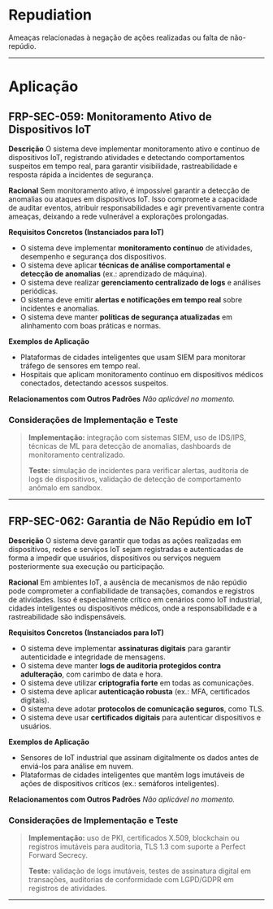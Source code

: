 # Repudiation

Ameaças relacionadas à negação de ações realizadas ou falta de não-repúdio.

---

# Aplicação

## FRP-SEC-059: Monitoramento Ativo de Dispositivos IoT

**Descrição**
O sistema deve implementar monitoramento ativo e contínuo de dispositivos IoT, registrando atividades e detectando comportamentos suspeitos em tempo real, para garantir visibilidade, rastreabilidade e resposta rápida a incidentes de segurança.

**Racional**
Sem monitoramento ativo, é impossível garantir a detecção de anomalias ou ataques em dispositivos IoT. Isso compromete a capacidade de auditar eventos, atribuir responsabilidades e agir preventivamente contra ameaças, deixando a rede vulnerável a explorações prolongadas.

**Requisitos Concretos (Instanciados para IoT)**

* O sistema deve implementar **monitoramento contínuo** de atividades, desempenho e segurança dos dispositivos.
* O sistema deve aplicar **técnicas de análise comportamental e detecção de anomalias** (ex.: aprendizado de máquina).
* O sistema deve realizar **gerenciamento centralizado de logs** e análises periódicas.
* O sistema deve emitir **alertas e notificações em tempo real** sobre incidentes e anomalias.
* O sistema deve manter **políticas de segurança atualizadas** em alinhamento com boas práticas e normas.

**Exemplos de Aplicação**

* Plataformas de cidades inteligentes que usam SIEM para monitorar tráfego de sensores em tempo real.
* Hospitais que aplicam monitoramento contínuo em dispositivos médicos conectados, detectando acessos suspeitos.

**Relacionamentos com Outros Padrões**
*Não aplicável no momento.*

### **Considerações de Implementação e Teste**

> **Implementação:** integração com sistemas SIEM, uso de IDS/IPS, técnicas de ML para detecção de anomalias, dashboards de monitoramento centralizado.
>
> **Teste:** simulação de incidentes para verificar alertas, auditoria de logs de dispositivos, validação de detecção de comportamento anômalo em sandbox.

---

## FRP-SEC-062: Garantia de Não Repúdio em IoT

**Descrição**
O sistema deve garantir que todas as ações realizadas em dispositivos, redes e serviços IoT sejam registradas e autenticadas de forma a impedir que usuários, dispositivos ou serviços neguem posteriormente sua execução ou participação.

**Racional**
Em ambientes IoT, a ausência de mecanismos de não repúdio pode comprometer a confiabilidade de transações, comandos e registros de atividades. Isso é especialmente crítico em cenários como IoT industrial, cidades inteligentes ou dispositivos médicos, onde a responsabilidade e a rastreabilidade são indispensáveis.

**Requisitos Concretos (Instanciados para IoT)**

* O sistema deve implementar **assinaturas digitais** para garantir autenticidade e integridade de mensagens.
* O sistema deve manter **logs de auditoria protegidos contra adulteração**, com carimbo de data e hora.
* O sistema deve utilizar **criptografia forte** em todas as comunicações.
* O sistema deve aplicar **autenticação robusta** (ex.: MFA, certificados digitais).
* O sistema deve adotar **protocolos de comunicação seguros**, como TLS.
* O sistema deve usar **certificados digitais** para autenticar dispositivos e usuários.

**Exemplos de Aplicação**

* Sensores de IoT industrial que assinam digitalmente os dados antes de enviá-los para análise em nuvem.
* Plataformas de cidades inteligentes que mantêm logs imutáveis de ações de dispositivos críticos (ex.: semáforos inteligentes).

**Relacionamentos com Outros Padrões**
*Não aplicável no momento.*

### **Considerações de Implementação e Teste**

> **Implementação:** uso de PKI, certificados X.509, blockchain ou registros imutáveis para auditoria, TLS 1.3 com suporte a Perfect Forward Secrecy.
>
> **Teste:** validação de logs imutáveis, testes de assinatura digital em transações, auditorias de conformidade com LGPD/GDPR em registros de atividades.

---

